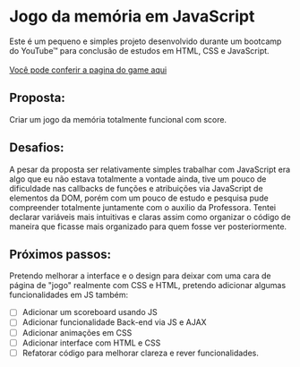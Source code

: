 # Jogo da memória em JavaScript

Este é um pequeno e simples projeto desenvolvido durante um bootcamp do YouTube™ para conclusão de estudos em HTML, CSS e JavaScript.<br><br>
[Você pode conferir a pagina do game aqui](https://luaxlz.github.io/HTML-MemoryGame/)

## Proposta:
Criar um jogo da memória totalmente funcional com score.

## Desafios:
A pesar da proposta ser relativamente simples trabalhar com JavaScript era algo que eu não estava totalmente a vontade ainda, tive um pouco de dificuldade nas callbacks de funções e atribuições via JavaScript de elementos da DOM, porém com um pouco de estudo e pesquisa pude compreender totalmente juntamente com o auxilio da Professora. Tentei declarar variáveis mais intuitivas e claras assim como organizar o código de maneira que ficasse mais organizado para quem fosse ver posteriormente.

## Próximos passos:
Pretendo melhorar a interface e o design para deixar com uma cara de página de "jogo" realmente com CSS e HTML, pretendo adicionar algumas funcionalidades em JS também:
- [ ] Adicionar um scoreboard usando JS
- [ ] Adicionar funcionalidade Back-end via JS e AJAX
- [ ] Adicionar animações em CSS
- [ ] Adicionar interface com HTML e CSS
- [ ] Refatorar código para melhorar clareza e rever funcionalidades.
